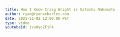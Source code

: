 ```yaml
---
title: How I Know Craig Wright is Satoshi Nakamoto
author: ryan@ryanxcharles.com
date: 2021-11-02 12:00:00 PST
type: video
youtubeId: jvu0yoZFjF4
---
```

